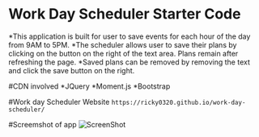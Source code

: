 # Work Day Scheduler Starter Code
*This application is built for user to save events for each hour of the day from 9AM to 5PM.
*The scheduler allows user to save their plans by clicking on the button on the right of the text area. Plans remain after refreshing the page.
*Saved plans can be removed by removing the text and click the save button on the right.


#CDN involved
*JQuery
*Moment.js
*Bootstrap


#Work day Scheduler Website
```https://ricky0320.github.io/work-day-scheduler/```

#Screemshot of app
![ScreenShot](https://user-images.githubusercontent.com/52359914/138586853-b8a6385c-d12a-4ef9-aedc-78b8bf4009e3.jpg)

